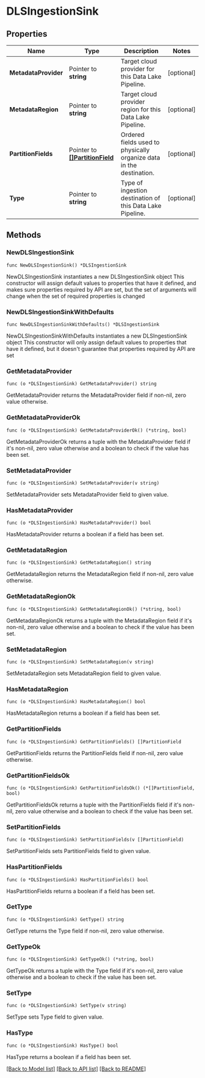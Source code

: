 # DLSIngestionSink

## Properties

Name | Type | Description | Notes
------------ | ------------- | ------------- | -------------
**MetadataProvider** | Pointer to **string** | Target cloud provider for this Data Lake Pipeline. | [optional] 
**MetadataRegion** | Pointer to **string** | Target cloud provider region for this Data Lake Pipeline. | [optional] 
**PartitionFields** | Pointer to [**[]PartitionField**](PartitionField.md) | Ordered fields used to physically organize data in the destination. | [optional] 
**Type** | Pointer to **string** | Type of ingestion destination of this Data Lake Pipeline. | [optional] 

## Methods

### NewDLSIngestionSink

`func NewDLSIngestionSink() *DLSIngestionSink`

NewDLSIngestionSink instantiates a new DLSIngestionSink object
This constructor will assign default values to properties that have it defined,
and makes sure properties required by API are set, but the set of arguments
will change when the set of required properties is changed

### NewDLSIngestionSinkWithDefaults

`func NewDLSIngestionSinkWithDefaults() *DLSIngestionSink`

NewDLSIngestionSinkWithDefaults instantiates a new DLSIngestionSink object
This constructor will only assign default values to properties that have it defined,
but it doesn't guarantee that properties required by API are set

### GetMetadataProvider

`func (o *DLSIngestionSink) GetMetadataProvider() string`

GetMetadataProvider returns the MetadataProvider field if non-nil, zero value otherwise.

### GetMetadataProviderOk

`func (o *DLSIngestionSink) GetMetadataProviderOk() (*string, bool)`

GetMetadataProviderOk returns a tuple with the MetadataProvider field if it's non-nil, zero value otherwise
and a boolean to check if the value has been set.

### SetMetadataProvider

`func (o *DLSIngestionSink) SetMetadataProvider(v string)`

SetMetadataProvider sets MetadataProvider field to given value.

### HasMetadataProvider

`func (o *DLSIngestionSink) HasMetadataProvider() bool`

HasMetadataProvider returns a boolean if a field has been set.

### GetMetadataRegion

`func (o *DLSIngestionSink) GetMetadataRegion() string`

GetMetadataRegion returns the MetadataRegion field if non-nil, zero value otherwise.

### GetMetadataRegionOk

`func (o *DLSIngestionSink) GetMetadataRegionOk() (*string, bool)`

GetMetadataRegionOk returns a tuple with the MetadataRegion field if it's non-nil, zero value otherwise
and a boolean to check if the value has been set.

### SetMetadataRegion

`func (o *DLSIngestionSink) SetMetadataRegion(v string)`

SetMetadataRegion sets MetadataRegion field to given value.

### HasMetadataRegion

`func (o *DLSIngestionSink) HasMetadataRegion() bool`

HasMetadataRegion returns a boolean if a field has been set.

### GetPartitionFields

`func (o *DLSIngestionSink) GetPartitionFields() []PartitionField`

GetPartitionFields returns the PartitionFields field if non-nil, zero value otherwise.

### GetPartitionFieldsOk

`func (o *DLSIngestionSink) GetPartitionFieldsOk() (*[]PartitionField, bool)`

GetPartitionFieldsOk returns a tuple with the PartitionFields field if it's non-nil, zero value otherwise
and a boolean to check if the value has been set.

### SetPartitionFields

`func (o *DLSIngestionSink) SetPartitionFields(v []PartitionField)`

SetPartitionFields sets PartitionFields field to given value.

### HasPartitionFields

`func (o *DLSIngestionSink) HasPartitionFields() bool`

HasPartitionFields returns a boolean if a field has been set.

### GetType

`func (o *DLSIngestionSink) GetType() string`

GetType returns the Type field if non-nil, zero value otherwise.

### GetTypeOk

`func (o *DLSIngestionSink) GetTypeOk() (*string, bool)`

GetTypeOk returns a tuple with the Type field if it's non-nil, zero value otherwise
and a boolean to check if the value has been set.

### SetType

`func (o *DLSIngestionSink) SetType(v string)`

SetType sets Type field to given value.

### HasType

`func (o *DLSIngestionSink) HasType() bool`

HasType returns a boolean if a field has been set.


[[Back to Model list]](../README.md#documentation-for-models) [[Back to API list]](../README.md#documentation-for-api-endpoints) [[Back to README]](../README.md)


